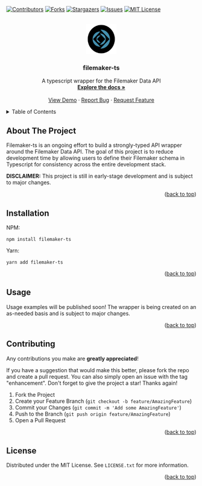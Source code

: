 <!-- Improved compatibility of back to top link: See: https://github.com/othneildrew/Best-README-Template/pull/73 -->

<a name="readme-top"></a>

[![Contributors][contributors-shield]][contributors-url]
[![Forks][forks-shield]][forks-url]
[![Stargazers][stars-shield]][stars-url]
[![Issues][issues-shield]][issues-url]
[![MIT License][license-shield]][license-url]

<!-- PROJECT LOGO -->
<br />
<div align="center">
  <a href="https://github.com/mxmnci/filemaker-ts">
    <img src="images/logo.png" alt="Logo" width="80" height="80">
  </a>

<h3 align="center">filemaker-ts</h3>

  <p align="center">
    A typescript wrapper for the Filemaker Data API
    <br />
    <a href="https://github.com/mxmnci/filemaker-ts"><strong>Explore the docs »</strong></a>
    <br />
    <br />
    <a href="https://github.com/mxmnci/filemaker-ts">View Demo</a>
    ·
    <a href="https://github.com/mxmnci/filemaker-ts/issues">Report Bug</a>
    ·
    <a href="https://github.com/mxmnci/filemaker-ts/issues">Request Feature</a>
  </p>
</div>

<!-- TABLE OF CONTENTS -->
<details>
  <summary>Table of Contents</summary>
  <ol>
    <li>
      <a href="#about-the-project">About The Project</a>
      <ul>
        <li><a href="#built-with">Built With</a></li>
      </ul>
    </li>
    <li>
      <a href="#getting-started">Getting Started</a>
      <ul>
        <li><a href="#prerequisites">Prerequisites</a></li>
        <li><a href="#installation">Installation</a></li>
      </ul>
    </li>
    <li><a href="#usage">Usage</a></li>
    <li><a href="#roadmap">Roadmap</a></li>
    <li><a href="#contributing">Contributing</a></li>
    <li><a href="#license">License</a></li>
  </ol>
</details>

<!-- ABOUT THE PROJECT -->

## About The Project

Filemaker-ts is an ongoing effort to build a strongly-typed API wrapper around the Filemaker Data API. The goal of this project is to reduce development time by allowing users to define their Filemaker schema in Typescript for consistency across the entire development stack.

**DISCLAIMER:** This project is still in early-stage development and is subject to major changes.

<p align="right">(<a href="#readme-top">back to top</a>)</p>

## Installation

NPM:

```
npm install filemaker-ts
```

Yarn:

```
yarn add filemaker-ts
```

<p align="right">(<a href="#readme-top">back to top</a>)</p>

<!-- USAGE EXAMPLES -->

## Usage

Usage examples will be published soon! The wrapper is being created on an as-needed basis and is subject to major changes.

<p align="right">(<a href="#readme-top">back to top</a>)</p>

## Contributing

Any contributions you make are **greatly appreciated**!

If you have a suggestion that would make this better, please fork the repo and create a pull request. You can also simply open an issue with the tag "enhancement".
Don't forget to give the project a star! Thanks again!

1. Fork the Project
2. Create your Feature Branch (`git checkout -b feature/AmazingFeature`)
3. Commit your Changes (`git commit -m 'Add some AmazingFeature'`)
4. Push to the Branch (`git push origin feature/AmazingFeature`)
5. Open a Pull Request

<p align="right">(<a href="#readme-top">back to top</a>)</p>

<!-- LICENSE -->

## License

Distributed under the MIT License. See `LICENSE.txt` for more information.

<p align="right">(<a href="#readme-top">back to top</a>)</p>

<!-- MARKDOWN LINKS & IMAGES -->
<!-- https://www.markdownguide.org/basic-syntax/#reference-style-links -->

[contributors-shield]: https://img.shields.io/github/contributors/mxmnci/filemaker-ts.svg?style=for-the-badge
[contributors-url]: https://github.com/mxmnci/filemaker-ts/graphs/contributors
[forks-shield]: https://img.shields.io/github/forks/mxmnci/filemaker-ts.svg?style=for-the-badge
[forks-url]: https://github.com/mxmnci/filemaker-ts/network/members
[stars-shield]: https://img.shields.io/github/stars/mxmnci/filemaker-ts.svg?style=for-the-badge
[stars-url]: https://github.com/github_username/repo_name/stargazers
[issues-shield]: https://img.shields.io/github/issues/mxmnci/filemaker-ts.svg?style=for-the-badge
[issues-url]: https://github.com/github_username/repo_name/issues
[license-shield]: https://img.shields.io/github/license/mxmnci/filemaker-ts.svg?style=for-the-badge
[license-url]: https://github.com/mxmnci/filemaker-ts/blob/master/LICENSE.txt
[linkedin-shield]: https://img.shields.io/badge/-LinkedIn-black.svg?style=for-the-badge&logo=linkedin&colorB=555
[linkedin-url]: https://linkedin.com/in/linkedin_username
[product-screenshot]: images/screenshot.png
[next.js]: https://img.shields.io/badge/next.js-000000?style=for-the-badge&logo=nextdotjs&logoColor=white
[next-url]: https://nextjs.org/
[react.js]: https://img.shields.io/badge/React-20232A?style=for-the-badge&logo=react&logoColor=61DAFB
[react-url]: https://reactjs.org/
[vue.js]: https://img.shields.io/badge/Vue.js-35495E?style=for-the-badge&logo=vuedotjs&logoColor=4FC08D
[vue-url]: https://vuejs.org/
[angular.io]: https://img.shields.io/badge/Angular-DD0031?style=for-the-badge&logo=angular&logoColor=white
[angular-url]: https://angular.io/
[svelte.dev]: https://img.shields.io/badge/Svelte-4A4A55?style=for-the-badge&logo=svelte&logoColor=FF3E00
[svelte-url]: https://svelte.dev/
[laravel.com]: https://img.shields.io/badge/Laravel-FF2D20?style=for-the-badge&logo=laravel&logoColor=white
[laravel-url]: https://laravel.com
[bootstrap.com]: https://img.shields.io/badge/Bootstrap-563D7C?style=for-the-badge&logo=bootstrap&logoColor=white
[bootstrap-url]: https://getbootstrap.com
[jquery.com]: https://img.shields.io/badge/jQuery-0769AD?style=for-the-badge&logo=jquery&logoColor=white
[jquery-url]: https://jquery.com
